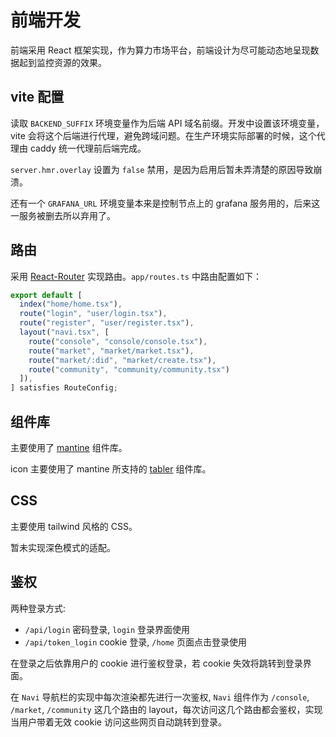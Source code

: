 # 前端开发

前端采用 React 框架实现，作为算力市场平台，前端设计为尽可能动态地呈现数据起到监控资源的效果。

## vite 配置

读取 `BACKEND_SUFFIX` 环境变量作为后端 API 域名前缀。开发中设置该环境变量，vite 会将这个后端进行代理，避免跨域问题。在生产环境实际部署的时候，这个代理由 caddy 统一代理前后端完成。

`server.hmr.overlay` 设置为 `false` 禁用，是因为启用后暂未弄清楚的原因导致崩溃。

还有一个 `GRAFANA_URL` 环境变量本来是控制节点上的 grafana 服务用的，后来这一服务被删去所以弃用了。

## 路由

采用 [React-Router](https://reactrouter.com/) 实现路由。`app/routes.ts` 中路由配置如下：

```ts
export default [
  index("home/home.tsx"),
  route("login", "user/login.tsx"),
  route("register", "user/register.tsx"),
  layout("navi.tsx", [
    route("console", "console/console.tsx"),
    route("market", "market/market.tsx"),
    route("market/:did", "market/create.tsx"),
    route("community", "community/community.tsx")
  ]),
] satisfies RouteConfig;
```

## 组件库

主要使用了 [mantine](https://mantine.dev/) 组件库。

icon 主要使用了 mantine 所支持的 [tabler](https://tabler.io/icons) 组件库。

## CSS

主要使用 tailwind 风格的 CSS。

暂未实现深色模式的适配。

## 鉴权

两种登录方式:
- `/api/login` 密码登录, `login` 登录界面使用
- `/api/token_login` cookie 登录, `/home` 页面点击登录使用

在登录之后依靠用户的 cookie 进行鉴权登录，若 cookie 失效将跳转到登录界面。

在 `Navi` 导航栏的实现中每次渲染都先进行一次鉴权, `Navi` 组件作为 `/console`, `/market`, `/community` 这几个路由的 layout，每次访问这几个路由都会鉴权，实现当用户带着无效 cookie 访问这些网页自动跳转到登录。